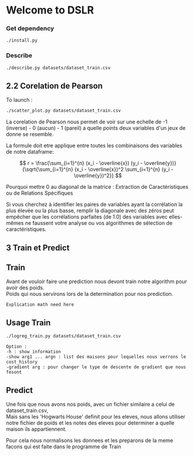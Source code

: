# Welcome to DSLR

### Get dependency
```bash
./install.py
```

### Describe

```bash
./describe.py datasets/dataset_train.csv
```


## 2.2 Corelation de Pearson

To launch : 
```bash
./scatter_plot.py datasets/dataset_train.csv
```

La corelation de Pearson nous permet de voir sur une echelle de -1 (inverse) - 0 (aucun) - 1 (pareil) a quelle points deux variables d'un jeux de donne se resemble.

La formule doit etre applique entre toutes les combinaisons des variables de notre dataframe: 

$$
r = \frac{\sum_{i=1}^{n} (x_i - \overline{x}) (y_i - \overline{y})}{\sqrt{\sum_{i=1}^{n} (x_i - \overline{x})^2 \sum_{i=1}^{n} (y_i - \overline{y})^2}}
$$

Pourquoi mettre 0 au diagonal de la matrice :
Extraction de Caractéristiques ou de Relations Spécifiques

Si vous cherchez à identifier les paires de variables ayant la corrélation la plus élevée ou la plus basse, remplir la diagonale avec des zéros peut empêcher que les corrélations parfaites (de 1.0) des variables avec elles-mêmes ne faussent votre analyse ou vos algorithmes de sélection de caractéristiques.


## 3 Train et Predict

## Train

Avant de vouloir faire une prediction nous devont train notre algorithm pour avoir des poids.   
Poids qui nous servirons lors de la determination pour nos prediction.   

```
Explication math need here
```

## Usage Train
```bash
./logreg_train.py datasets/dataset_train.csv
```
```
Option :
-h : show information 
-show arg1 ... argn : list des maisons pour lequelles nous verrons le cost_history
-gradient arg : pour changer le type de descente de gradient que nous fesont
```

## Predict

Une fois que nous avons nos poids, avec un fichier similaire a celui de dataset_train.csv,   
Mais sans les 'Hogwarts House' definit pour les eleves, nous allons utiliser notre fichier de poids et les notes des eleves pour determiner a quelle maison ils appartiennent.

Pour cela nous normalisons les donnees et les preparons de la meme facons qui est faite dans le programme de Train 